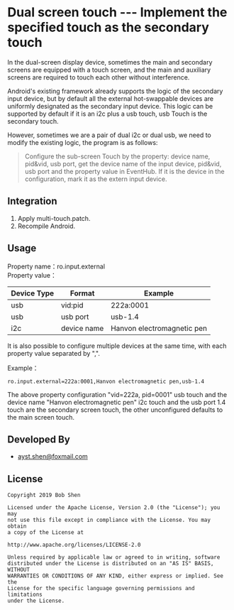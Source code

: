 # Dual screen touch --- Implement the specified touch as the secondary touch

In the dual-screen display device, sometimes the main and secondary screens are equipped with a touch screen, and the main and auxiliary screens are required to touch each other without interference.

Android's existing framework already supports the logic of the secondary input device, but by default all the external hot-swappable devices are uniformly designated as the secondary input device. This logic can be supported by default if it is an i2c plus a usb touch, usb Touch is the secondary touch.

However, sometimes we are a pair of dual i2c or dual usb, we need to modify the existing logic, the program is as follows:

> Configure the sub-screen Touch by the property: device name, pid&vid, usb port, get the device name of the input device, pid&vid, usb port and the property value in EventHub. If it is the device in the configuration, mark it as the extern input device. 

## Integration
1. Apply multi-touch.patch.
2. Recompile Android.

## Usage 
Property name：ro.input.external  
Property value：

Device Type | Format | Example
---|---|---
usb | vid:pid | 222a:0001
usb | usb port | usb-1.4
i2c | device name | Hanvon electromagnetic pen

It is also possible to configure multiple devices at the same time, with each property value separated by ",".

Example：
```
ro.input.external=222a:0001,Hanvon electromagnetic pen,usb-1.4
```

The above property configuration "vid=222a, pid=0001" usb touch and the device name "Hanvon electromagnetic pen" i2c touch and the usb port 1.4 touch are the secondary screen touch, the other unconfigured defaults to the main screen touch.

## Developed By
* ayst.shen@foxmail.com

## License
```
Copyright 2019 Bob Shen

Licensed under the Apache License, Version 2.0 (the "License"); you may 
not use this file except in compliance with the License. You may obtain 
a copy of the License at

http://www.apache.org/licenses/LICENSE-2.0

Unless required by applicable law or agreed to in writing, software 
distributed under the License is distributed on an "AS IS" BASIS, WITHOUT 
WARRANTIES OR CONDITIONS OF ANY KIND, either express or implied. See the 
License for the specific language governing permissions and limitations 
under the License.
```